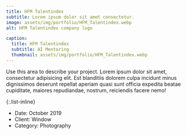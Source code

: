 ```yaml
---
title: HFM Talentindex
subtitle: Lorem ipsum dolor sit amet consectetur.
image: assets/img/portfolio/HFM_Talentindex.webp
alt: HFM Talentindex company logo

caption:
  title: HFM Talentindex
  subtitle: AI Mentoring
  thumbnail: assets/img/portfolio/HFM_Talentindex.webp
---
```

Use this area to describe your project. Lorem ipsum dolor sit amet, consectetur adipisicing elit. Est blanditiis dolorem culpa incidunt minus dignissimos deserunt repellat aperiam quasi sunt officia expedita beatae cupiditate, maiores repudiandae, nostrum, reiciendis facere nemo!

{:.list-inline}
- Date: October 2019
- Client: Window
- Category: Photography

